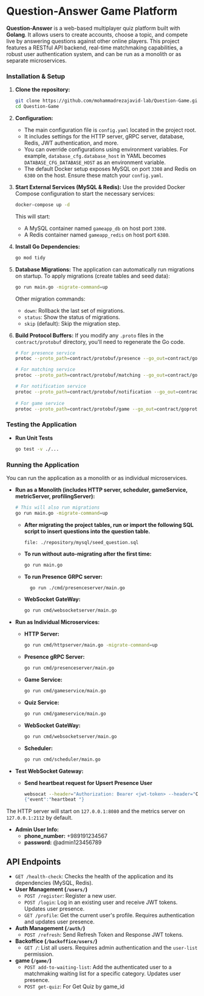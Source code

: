 # Question-Answer Game Platform

**Question-Answer** is a web-based multiplayer quiz platform built with **Golang**. It allows users to create accounts,
choose a topic, and compete live by answering questions against other online players. This project features a RESTful
API backend, real-time matchmaking capabilities, a robust user authentication system, and can be run as a monolith or as
separate microservices.

### Installation & Setup

1. **Clone the repository:**
   ```bash
   git clone https://github.com/mohammadrezajavid-lab/Question-Game.git Question-Game
   cd Question-Game
   ```

2. **Configuration:**
    * The main configuration file is `config.yaml` located in the project root.
    * It includes settings for the HTTP server, gRPC server, database, Redis, JWT authentication, and more.
    * You can override configurations using environment variables. For example, `database_cfg.database_host` in YAML
      becomes `DATABASE_CFG_DATABASE_HOST` as an environment variable.
    * The default Docker setup exposes MySQL on port `3308` and Redis on `6380` on the host. Ensure these match your
      `config.yaml`.

3. **Start External Services (MySQL & Redis):**
   Use the provided Docker Compose configuration to start the necessary services:
   ```bash
   docker-compose up -d
   ```
   This will start:
    * A MySQL container named `gameapp_db` on host port `3308`.
    * A Redis container named `gameapp_redis` on host port `6380`.

4. **Install Go Dependencies:**
   ```bash
   go mod tidy
   ```

5. **Database Migrations:**
   The application can automatically run migrations on startup.
   To apply migrations (create tables and seed data):
   ```bash
   go run main.go -migrate-command=up
   ```
   Other migration commands:
    * `down`: Rollback the last set of migrations.
    * `status`: Show the status of migrations.
    * `skip` (default): Skip the migration step.

6. **Build Protocol Buffers:**
   If you modify any `.proto` files in the `contract/protobuf` directory, you'll need to regenerate the Go code.
   ```bash
   # For presence service
   protoc --proto_path=contract/protobuf/presence --go_out=contract/goprotobuf/presence --go_opt=paths=source_relative --go-grpc_out=contract/goprotobuf/presence --go-grpc_opt=paths=source_relative ./contract/protobuf/presence/presence.proto

   # For matching service
   protoc --proto_path=contract/protobuf/matching --go_out=contract/goprotobuf/matching --go_opt=paths=source_relative ./contract/protobuf/matching/matching.proto

   # For notification service
   protoc --proto_path=contract/protobuf/notification --go_out=contract/goprotobuf/notification --go_opt=paths=source_relative ./contract/protobuf/notification/notification.proto
  
   # For game service   
   protoc --proto_path=contract/protobuf/game --go_out=contract/goprotobuf/game --go_opt=paths=source_relative ./contract/protobuf/game/created_game.proto
   ```

### Testing the Application

* **Run Unit Tests**
    ```bash
    go test -v ./...
    ```

### Running the Application

You can run the application as a monolith or as individual microservices.

* **Run as a Monolith (includes HTTP server, scheduler, gameService, metricServer, profilingServer):**
    ```bash
    # This will also run migrations
    go run main.go -migrate-command=up
    ```
    * **After migrating the project tables, run or import the following SQL script to insert questions into the question
      table.**
      ```
      file: ./repository/mysql/seed_question.sql
      ```
    * **To run without auto-migrating after the first time:**
      ```bash
      go run main.go
      ```
    * **To run Presence GRPC server:**
      ```bash
        go run ./cmd/presenceserver/main.go
      ```
    * **WebSocket GateWay:**
      ```bash
      go run cmd/websocketserver/main.go
      ```

* **Run as Individual Microservices:**
    * **HTTP Server:**
        ```bash
        go run cmd/httpserver/main.go -migrate-command=up
        ```
    * **Presence gRPC Server:**
        ```bash
        go run cmd/presenceserver/main.go
        ```
    * **Game Service:**
        ```bash
        go run cmd/gameservice/main.go
        ```
    * **Quiz Service:**
        ```bash
        go run cmd/gameservice/main.go
        ```
    * **WebSocket GateWay:**
        ```bash
        go run cmd/websocketserver/main.go
        ```
    * **Scheduler:**
        ```bash
        go run cmd/scheduler/main.go
        ```

* **Test WebSocket Gateway:**
    * **Send heartbeat request for Upsert Presence User**
        ```bash
        websocat --header="Authorization: Bearer <jwt-token> --header="Origin: http://127.0.0.1:3000" ws://<websocat-host>:8090/ws
        {"event":"heartbeat "}
        ```

The HTTP server will start on `127.0.0.1:8080` and the metrics server on `127.0.0.1:2112` by default.

* **Admin User Info:**
    * **phone_number:** +989191234567
    * **password:** @admin123456789

## API Endpoints

* `GET /health-check`: Checks the health of the application and its dependencies (MySQL, Redis).
* **User Management (`/users/`)**
    * `POST /register`: Register a new user.
    * `POST /login`: Log in an existing user and receive JWT tokens. Updates user presence.
    * `GET /profile`: Get the current user's profile. Requires authentication and updates user presence.
* **Auth Management (`/auth/`)**
    * `POST /refresh`: Send Refresh Token and Response JWT tokens.
* **Backoffice (`/backoffice/users/`)**
    * `GET /`: List all users. Requires admin authentication and the `user-list` permission.
* **game (`/game/`)**
    * `POST add-to-waiting-list`: Add the authenticated user to a matchmaking waiting list for a specific category.
      Updates user presence.
    * `POST get-quiz`: For Get Quiz by game_id